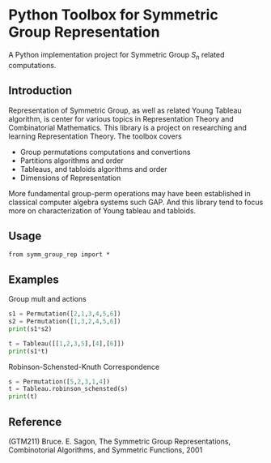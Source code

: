 # Python Toolbox for Symmetric Group Representation

A Python implementation project for Symmetric Group $S_n$ related computations.

## Introduction

Representation of Symmetric Group, as well as related Young Tableau algorithm, is center for various topics in Representation Theory and Combinatorial Mathematics. This library is a project on researching and learning Representation Theory. The toolbox covers

- Group permutations computations and convertions
- Partitions algorithms and order
- Tableaus, and tabloids algorithms and order
- Dimensions of Representation

More fundamental group-perm operations may have been established in classical computer algebra systems such GAP. And this library tend to focus more on characterization of Young tableau and tabloids.

## Usage

```from symm_group_rep import *```

## Examples

Group mult and actions

```Python
s1 = Permutation([2,1,3,4,5,6])
s2 = Permutation([1,3,2,4,5,6])
print(s1*s2)
```

```Python
t = Tableau([[1,2,3,5],[4],[6]])
print(s1*t)
```

Robinson-Schensted-Knuth Correspondence

```Python
s = Permutation([5,2,3,1,4])
t = Tableau.robinson_schensted(s)
print(t)
```

## Reference

(GTM211) Bruce. E. Sagon, The Symmetric Group Representations, Combinotorial Algorithms, and Symmetric Functions, 2001
